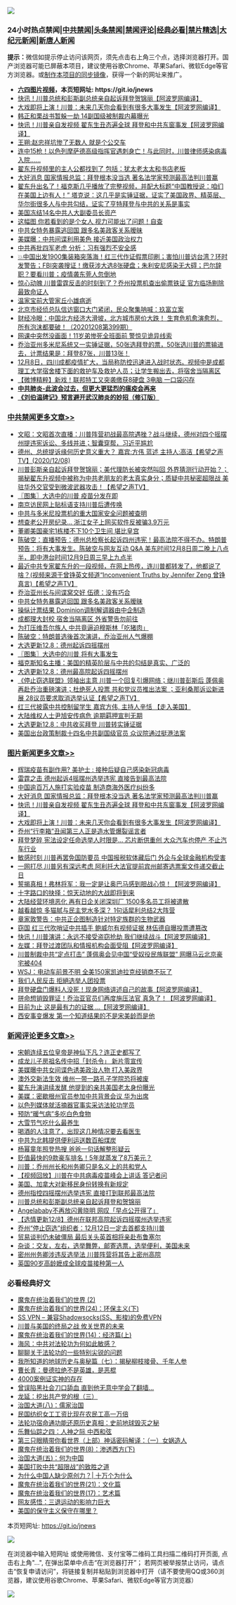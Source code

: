 ![](https://raw.githubusercontent.com/fqnews/bnews/master/64photo/fqnews-qr.jpg)

<div id="tt">
<h3>24小时热点禁闻|<a href="#%E4%B8%AD%E5%85%B1%E7%A6%81%E9%97%BB%E6%9B%B4%E5%A4%9A%E6%96%87%E7%AB%A0">中共禁闻</a>|<a href="#%E5%9B%BE%E7%89%87%E6%96%B0%E9%97%BB%E6%9B%B4%E5%A4%9A%E6%96%87%E7%AB%A0">头条禁闻</a>|<a href="#%E6%96%B0%E9%97%BB%E8%AF%84%E8%AE%BA%E6%9B%B4%E5%A4%9A%E6%96%87%E7%AB%A0">禁闻评论|<a href="#%E5%BF%85%E7%9C%8B%E7%BB%8F%E5%85%B8%E5%A5%BD%E6%96%87">经典必看|<a href="/video.md#%E7%A6%81%E7%89%87%E7%B2%BE%E9%80%89">禁片精选</a>|<a href="https://github.com/fqnews/djy/blob/master/gb/nf1351518.md#1">大纪元新闻</a>|<a href="https://github.com/fqnews/ntdtv/blob/master/gb/prog204.md#1">新唐人新闻</a></h3>
<div><b>提示：</b>微信如提示停止访问该网页，须先点击右上角三个点，选择浏览器打开。国产浏览器可能已屏蔽本项目，建议使用谷歌Chrome、苹果Safari、微软Edge等官方浏览器。或<a href="https://github.com/fqnews/bnews/blob/master/%E5%88%B6%E4%BD%9Cgit%E7%A6%81%E9%97%BB%E9%95%9C%E5%83%8F.md">制作本项目的同步镜像</a>，获得一个新的网址来推广。</div>
<ul>
<li><b><a href="http://d1.bdrive.tk/64.mp4" target="_blank">六四图片视频</a>，本页短网址: https://git.io/jnews</b></li>
<li><a href="/cnnews/20201208/1444131.md">快讯！川普总统和彭斯副总统亲自起诉拜登贺锦丽【阿波罗网编译】</a></li>
<li><a href="/topimagenews/20201208/1443990.md">大戏即将上演！川普：未来几天你会看到有很多大事发生【阿波罗网编译】</a></li>
<li><a href="/cbnews/20201208/1444051.md">韩正和栗战书暂躲一劫 14副国级被制裁内幕曝光</a></li>
<li><a href="/topimagenews/20201208/1444081.md">快讯！川普亲自发视频 翟东生丑态遍全球 拜登和中共东窗事发【阿波罗网编译】</a></li>
<li><a href="/baitai/20201208/1444107.md">王朔:赵忠祥坑惨了无数人 就是个公交车</a></li>
<li><a href="/comments/20201208/1443786.md">连中15枪！以色列摩萨德高级指挥官遇刺身亡！与此同时，川普律师感染病毒入院……</a></li>
<li><a href="/cbnews/20201208/1444176.md">翟东升视频里的主人公都找到了 包括：犹太老太太和书店老板</a></li>
<li><a href="/topimagenews/20201208/1444195.md">大好消息 国家情报总监：拜登根本没当选 著名法学家预测最高法判川普赢</a></li>
<li><a href="/bannedvideo/20201208/1444238.md">翟东升出名了！福克斯几乎播放了完整视频，并配大标题“中国教授说：咱们在美国上边有人！” 塔克说：这几乎是实锤证据，证实了美国政界、精英层、华尔街很多人与中共勾结，证实了亨特拜登与中共的关系是事实</a></li>
<li><a href="/cbnews/20201208/1444111.md">美国冻结14名中共人大副委员长资产</a></li>
<li><a href="/lifebaike/20201208/1443974.md">这幅图 你若看到的是个女人 视力可能出了问题！自查</a></li>
<li><a href="/cbnews/20201209/1444405.md">中共女特务暴露逃回国 跟多名美政客关系暧昧</a></li>
<li><a href="/cnnews/20201208/1444201.md">美媒曝：中共间谍利用美色 接近美国政治权力</a></li>
<li><a href="/cbnews/20201208/1444216.md">中共再批四军老虎 分析：习有强烈不安全感</a></li>
<li><a href="/bannedvideo/20201208/1444080.md">💥中国出发1900集装箱突落海！红三代作证假票印刷；害怕川普访台湾？环时发警告；FBI突袭搜证！缴获涉大选8张硬盘；朱利安尼感染无大碍；巴尔辞职？要看川普；疫情袭东莞人忽倒地</a></li>
<li><a href="/cnnews/20201208/1444300.md">惊心动魄 川普雷霆反击的时刻到了？乔州投票机查出偷票铁证 官方临场剔除最致命证人</a></li>
<li><a href="/cbnews/20201208/1444185.md">温家宝前大管家丘小雄病逝</a></li>
<li><a href="/cbnews/20201208/1444173.md">北京市经侦总队信访窗口大门紧闭，民众聚集呐喊：玖富立案</a></li>
<li><a href="/bannedvideo/20201208/1444118.md">财经冷眼：中国北方经济大滑坡，北方城市房价大跌！ 生育危机愈演愈烈， 所有泡沫都要破！（20201208第399期）</a></li>
<li><a href="/cnnews/20201209/1444337.md">网课中突然没画面！11岁弟惨死全班面前 警惊见诡异线索</a></li>
<li><a href="/bannedvideo/20201208/1444029.md">乔治亚州多米尼系统又一实锤证据，50张选拜登的票，50张选川普的票输进去，计票结果是：拜登87张，川普13张！</a></li>
<li><a href="/bannedvideo/20201208/1444187.md">12月8日，四川成都疫情扩大，当局称防控迅速进入战时状态。视频中是成都理工大学宿舍楼下面的救护车及救护人员；让学生搬出去，将宿舍当隔离区</a></li>
<li><a href="/comments/20201208/1444017.md">【微博精粹】新戏！联邦特工又突袭缴获8硬盘 3电脑 一口袋闪存</a></li>
<li><b><a href="/comments/20200211/1275071.md" target="_blank">中共肺炎-此波会过去，但更大更猛烈的瘟疫会再来</a></b></li>
<li><b><a href="/comments/20200207/1272816.md" target="_blank">《刘伯温碑记》预言避开武汉肺炎的妙招（修订版）</a></b></li>
</ul>
</div>

<div class="catlist">
<h3><a href="/cbnews/" target="_blank">中共禁闻</a><span><a href="/cbnews/" target="_blank" rel="nofollow">更多文章>></a></span></h3>
<ul>
<li><a href="/cbnews/20201209/1444508.md" target="_blank">文昭：文昭首次直播：川普阵营初战最高院遇挫？战斗继续，德州对四个摇摆州提违宪诉讼、多线并进；智囊穿帮，习近平尴尬</a></li>
<li><a href="/cbnews/20201209/1444505.md" target="_blank">德州、总统提诉缘何历史意义重大？   嘉宾:方伟 蓝述 主持人:高洁【希望之声TV】(2020/12/08)</a></li>
<li><a href="/cbnews/20201209/1444461.md" target="_blank">川普彭斯亲自起诉拜登贺锦丽；美代理防长被突然叫回 外界猜测行动开始？；揭秘翟东升视频中被称为中共老朋友的老太真实身分；质疑中共秘密超限战 美驻华外交官受到微波武器攻击！【希望之声TV】</a></li>
<li><a href="/cbnews/20201209/1444441.md" target="_blank">〖图集〗大选中的川普 疫苗分发在即</a></li>
<li><a href="/cbnews/20201209/1444431.md" target="_blank">南京访民网上贴标语支持川普后遭传唤</a></li>
<li><a href="/cbnews/20201209/1444419.md" target="_blank">中共与多米尼投票机的重大国家安全问题被查明</a></li>
<li><a href="/cbnews/20201209/1444418.md" target="_blank">想查老公开房纪录… 浙江女子上网买软件反被骗3.9万元</a></li>
<li><a href="/cbnews/20201209/1444417.md" target="_blank">董卿美国豪宅1栋楼不下10个卫生间 堪比皇宫</a></li>
<li><a href="/cbnews/20201209/1444416.md" target="_blank">陈破空：直播预告：德州总检察长起诉四州违宪！最高法院不得不办。特朗普预告：将有大事发生。陈破空与网友互动 Q&amp;A 美东时间12月8日周二晚上八点半，即中港台时间12月9日周三早上九点半</a></li>
<li><a href="/cbnews/20201209/1444407.md" target="_blank">最近中共专家翟东升的一段视频，在网上热传，连川普都转发了，他都说了啥？(视频来源于曾铮英文频道“Inconvenient Truths by Jennifer Zeng 曾铮真言)【希望之声TV】</a></li>
<li><a href="/cbnews/20201209/1444406.md" target="_blank">乔治亚州长与间谍窝交好 伍德：没有巧合</a></li>
<li><a href="/cbnews/20201209/1444405.md" target="_blank">中共女特务暴露逃回国 跟多名美政客关系暧昧</a></li>
<li><a href="/cbnews/20201209/1444404.md" target="_blank">操纵计票结果 Dominion调制解调器由中企制造</a></li>
<li><a href="/cbnews/20201209/1444397.md" target="_blank">成都理大封校 宿舍当隔离区 外省警告勿前往</a></li>
<li><a href="/cbnews/20201209/1444364.md" target="_blank">为打压维吾尔族人 中共竟逼迫穆斯林「吃猪肉」</a></li>
<li><a href="/cbnews/20201209/1444361.md" target="_blank">陈破空：特朗普选後首次演讲，乔治亚州人气爆棚</a></li>
<li><a href="/cbnews/20201209/1444356.md" target="_blank">大选更新12.8：德州起诉四摇摆州</a></li>
<li><a href="/cbnews/20201209/1444342.md" target="_blank">〖图集〗大选中的川普 将有大事发生</a></li>
<li><a href="/cbnews/20201209/1444323.md" target="_blank">福克斯知名主播：美国的精英阶层与中共的勾结是真实、广泛的</a></li>
<li><a href="/cbnews/20201209/1444322.md" target="_blank">大选更新12.8：德州最高院起诉四摇摆州</a></li>
<li><a href="/cbnews/20201209/1444317.md" target="_blank">《停止窃选联盟》领袖出主意  川普一个回复引爆网络；继川普彭斯后 蓬佩奥再赴乔治重磅演讲；杜绝死人投票 共和党议员推出法案 ；亚利桑那诉讼新进展   28议员要求取消选举认证【希望之声TV】</a></li>
<li><a href="/cbnews/20201208/1444286.md" target="_blank">红三代披露中共控制留学生 嘉宾方伟, 主持人辛恬 【走入美国】</a></li>
<li><a href="/cbnews/20201208/1444263.md" target="_blank">大陆维权人士尹旭安传病危 逾期羁押宣判无期</a></li>
<li><a href="/cbnews/20201208/1444253.md" target="_blank">大选更新12.8：中共收买拜登 川普转实锤证据</a></li>
<li><a href="/cbnews/20201208/1444252.md" target="_blank">美国出台政策制裁十四名中共副国级官员 众议院通过挺港法案</a></li>

</ul>
</div>
<div class="catlist">
<h3><a href="/topimagenews/" target="_blank">图片新闻</a><span><a href="/topimagenews/" target="_blank" rel="nofollow">更多文章>></a></span></h3>
<ul>
<li><a href="/topimagenews/20201209/1444375.md" target="_blank">辉瑞疫苗有副作用? 美护士 : 接种后疑自己感染新冠病毒</a></li>
<li><a href="/topimagenews/20201209/1444374.md" target="_blank">雷霆之击 德州起诉4摇摆州选举违宪 直接告到最高法院</a></li>
<li><a href="/topimagenews/20201209/1444363.md" target="_blank">中国逾百万人施打实验疫苗 制造商海外医疗纠纷多</a></li>
<li><a href="/topimagenews/20201208/1444195.md" target="_blank">大好消息 国家情报总监：拜登根本没当选 著名法学家预测最高法判川普赢</a></li>
<li><a href="/topimagenews/20201208/1444081.md" target="_blank">快讯！川普亲自发视频 翟东生丑态遍全球 拜登和中共东窗事发【阿波罗网编译】</a></li>
<li><a href="/topimagenews/20201208/1443990.md" target="_blank">大戏即将上演！川普：未来几天你会看到有很多大事发生【阿波罗网编译】</a></li>
<li><a href="/topimagenews/20201208/1443834.md" target="_blank">乔州“行李箱”丑闻第三人正是造水管爆裂谣言者</a></li>
<li><a href="/topimagenews/20201208/1443820.md" target="_blank">拜登梦碎 宪法设定任命选举人时限是&#8230; 芯片断供重创 大众汽车也停产 不止汽车行业</a></li>
<li><a href="/topimagenews/20201208/1443779.md" target="_blank">敏感时刻 川普再罢免国防要员 中国报税软体藏后门 外企与全球金融机构受害</a></li>
<li><a href="/topimagenews/20201208/1443753.md" target="_blank">一网打尽 川普另有深远考虑 阿利托大法官提前宾州邮寄选票案文件递交截止日</a></li>
<li><a href="/topimagenews/20201207/1443560.md" target="_blank">誓揭真相！弗林将军：我一定是让奥巴马感到胆战心惊！【阿波罗网编译】</a></li>
<li><a href="/comments/20201207/1443483.md" target="_blank">十字路口的抉择：惊天动地的大战即将到来</a></li>
<li><a href="/topimagenews/20201207/1443309.md" target="_blank">大陆经营环境恶化 再有日企关闭深圳厂 1500多名员工将被遣散</a></li>
<li><a href="/topimagenews/20201207/1443304.md" target="_blank">越看越惊 多猫腻与民主党水多深？ 1句话犀利总结2大阵营</a></li>
<li><a href="/topimagenews/20201207/1443292.md" target="_blank">章家敦警告：中共正企图制造针对特定族群的生物武器</a></li>
<li><a href="/topimagenews/20201207/1443243.md" target="_blank">窃国 红三代吹哨证中共插手 鲍威尔有视频证据 林伍德自曝投票遭篡改</a></li>
<li><a href="/topimagenews/20201206/1442956.md" target="_blank">快讯！川普演讲：永远不接受盗窃抢劫 我们继续战斗【阿波罗网编译】</a></li>
<li><a href="/topimagenews/20201206/1442867.md" target="_blank">左媒：拜登过渡团队和情报机构会面受阻【阿波罗网编译】</a></li>
<li><a href="/topimagenews/20201206/1442817.md" target="_blank">川普制裁中共“定点打击” 蓬佩奥会见中国“受奴役民族联盟” 网曝马云北京豪宅被404</a></li>
<li><a href="/topimagenews/20201206/1442795.md" target="_blank">WSJ：电动车前景不明 全美150家凯迪拉克经销商不玩了</a></li>
<li><a href="/topimagenews/20201206/1442772.md" target="_blank">我们人民反击 拒絕选举人团投票</a></li>
<li><a href="/topimagenews/20201205/1442568.md" target="_blank">拜登硬盘门爆料人没死！现身网络讲述自己的故事【阿波罗网编译】</a></li>
<li><a href="/topimagenews/20201205/1442408.md" target="_blank">拼命想销毁罪证！乔治亚官员们再度施压法官 真急了！【阿波罗网编译】</a></li>
<li><a href="/topimagenews/20201205/1442397.md" target="_blank">目前为止 这是最有力的证据 …【阿波罗网编译】</a></li>
<li><a href="/topimagenews/20201205/1442396.md" target="_blank">西安事变爆发 第一个知道结果的不是宋美龄而是他</a></li>

</ul>
</div>
<div class="catlist">
<h3><a href="/comments/" target="_blank">新闻评论</a><span><a href="/comments/" target="_blank" rel="nofollow">更多文章>></a></span></h3>
<ul>
<li><a href="/comments/20201209/1444518.md" target="_blank">宋朝连续五位皇帝是神仙下凡？连正史都写了</a></li>
<li><a href="/comments/20201209/1444517.md" target="_blank">成龙儿子房祖名传中招「封杀令」 新片零宣传</a></li>
<li><a href="/comments/20201209/1444500.md" target="_blank">美媒曝中共女间谍色诱美政治人物 打入美政界</a></li>
<li><a href="/comments/20201209/1444499.md" target="_blank">澳外交新法生效 维州一带一路孔子学院恐将被废</a></li>
<li><a href="/comments/20201209/1444465.md" target="_blank">翟东升演讲续发酵 他提到的亲共美国老太身份曝光</a></li>
<li><a href="/comments/20201209/1444464.md" target="_blank">美媒：密歇根州官员参加中共背景会议 华为出席</a></li>
<li><a href="/comments/20201209/1444440.md" target="_blank">以色列媒体就活摘器官事实采访法轮功学员</a></li>
<li><a href="/comments/20201209/1444439.md" target="_blank">预防“暖气病”多吃白色食物</a></li>
<li><a href="/comments/20201209/1444438.md" target="_blank">大雪节气吃什么最养生</a></li>
<li><a href="/comments/20201209/1444437.md" target="_blank">喝酒的人注意了，出现这几种情况要去看医生</a></li>
<li><a href="/comments/20201209/1444402.md" target="_blank">中共为北韩提供便利运送数百船煤炭</a></li>
<li><a href="/comments/20201209/1444401.md" target="_blank">杨幂童年照登热搜 爸爸一句话解整形疑云</a></li>
<li><a href="/comments/20201209/1444400.md" target="_blank">贬值最快的9款豪车排名！5年就蒸发了8万美元？</a></li>
<li><a href="/comments/20201209/1444393.md" target="_blank">川普：乔州州长和州务卿只是名义上的共和党人</a></li>
<li><a href="/comments/20201209/1444382.md" target="_blank">【视频回放】川普在中共病毒疫苗峰会上讲话 答记者问</a></li>
<li><a href="/comments/20201209/1444381.md" target="_blank">美国、加拿大对新移民身份转换有新规定</a></li>
<li><a href="/comments/20201209/1444370.md" target="_blank">德州指控四摇摆州选举违宪 直接打到联邦最高法院</a></li>
<li><a href="/comments/20201209/1444369.md" target="_blank">川普总统和彭斯副总统亲自起诉拜登和贺锦丽</a></li>
<li><a href="/comments/20201209/1444341.md" target="_blank">Angelababy不再放闪黄晓明 网叹「早点公开得了」</a></li>
<li><a href="/comments/20201209/1444321.md" target="_blank">【选情更新12/8】德州在联邦高院起诉四摇摆州选举违宪</a></li>
<li><a href="/comments/20201208/1444271.md" target="_blank">乔州“停止窃选”组织者：12月12日一定去首都支持川普</a></li>
<li><a href="/comments/20201208/1444270.md" target="_blank">贸易谈判仍未破僵局 最后关头英首相将亲赴布鲁塞尔</a></li>
<li><a href="/comments/20201208/1444214.md" target="_blank">杂谈：交友，左右，选举舞弊，邮寄选票，选举便利，美国未来</a></li>
<li><a href="/comments/20201208/1444264.md" target="_blank">密州州务卿涉违反选举法 川普阵营将其告上密州高院</a></li>
<li><a href="/comments/20201208/1444202.md" target="_blank">英国90岁高龄嬷成全球疫苗接种第一人</a></li>

</ul>
</div>

<div class="catlist">
<h3>必看经典好文</h3>
<ul>
<li><a href="/topimagenews/20180520/944940.md" target="_blank">魔鬼在统治着我们的世界 (2)</a></li>
<li><a href="/cbnews/20180907/994846.md" target="_blank">魔鬼在统治着我们的世界(24)：环保主义(下)</a></li>
<li><a href="/comments/20191231/1250654.md" target="_blank">SS VPN &#8211; 兼容Shadowsocks(SS、影梭)的免费VPN</a></li>
<li><a href="/comments/20200908/1392488.md" target="_blank">川普与美国的终局之战 攸关世界的未来</a></li>
<li><a href="/topimagenews/20180605/953415.md" target="_blank">魔鬼在统治着我们的世界(14)：经济篇(上)</a></li>
<li><a href="/comments/20191218/1228234.md" target="_blank">海风：中共对法轮功为何如此敏感？</a></li>
<li><a href="/comments/20190417/1114875.md" target="_blank">聊聊关于法轮功的一些特别尖锐的问题</a></li>
<li><a href="/topimagenews/20171210/868397.md" target="_blank">我所知道的地球历史与奥秘篇（七）：揭秘柳枝接骨、千年人参</a></li>
<li><a href="/comments/20180726/727420.md" target="_blank">曹长青：曼德拉绝不是英雄，是恶棍</a></li>
<li><a href="/lifebaike/20201113/1430218.md" target="_blank">4000案例证实神的存在</a></li>
<li><a href="/topimagenews/20200928/1404412.md" target="_blank">曾误陷黑社会刀口舔血 直到他无意中学会了翻墙&#8230;</a></li>
<li><a href="/comments/20200929/1405201.md" target="_blank">龙延：挖出共产党的根（三）</a></li>
<li><a href="/cbnews/20190424/914482.md" target="_blank">治国大道(八)：儒家治国</a></li>
<li><a href="/lifebaike/20200515/1328783.md" target="_blank">民国纺织女工工资比现在农民工高一万倍</a></li>
<li><a href="/tculture/20121025/73069.md" target="_blank">法轮功宿命通功能还原历史真相：史前地球毁灭之秘</a></li>
<li><a href="/tculture/20190101/791144.md" target="_blank">乐舞仙踪之四：人神之际 中西和弦</a></li>
<li><a href="/comments/20200426/1319648.md" target="_blank">第三只眼睛带你看世界（上部）神话密码解译：（一）女娲造人</a></li>
<li><a href="/topimagenews/20180527/948714.md" target="_blank">魔鬼在统治着我们的世界(8)：渗透西方(下)</a></li>
<li><a href="/cbnews/20180311/913065.md" target="_blank">治国大道(五)：何为中国</a></li>
<li><a href="/comments/20200731/1372471.md" target="_blank">美国打败中共“超限战”的致胜之道</a></li>
<li><a href="/ssgc/20200715/1360940.md" target="_blank">为什么中国人缺少原创力？| 十万个为什么</a></li>
<li><a href="/comments/20180802/980476.md" target="_blank">魔鬼在统治着我们的世界(21)：文化篇</a></li>
<li><a href="/topimagenews/20180620/960677.md" target="_blank">魔鬼在统治着我们的世界(17)：艺术篇</a></li>
<li><a href="/cbnews/20200126/1265515.md" target="_blank">网友感悟：三退运动的影响力巨大</a></li>
<li><a href="/lifebaike/20200520/1331379.md" target="_blank">美国的保守主义保守在哪里？</a></li>

</ul>
</div>

本页短网址: https://git.io/jnews

![](https://raw.githubusercontent.com/fqnews/bnews/master/64photo/fqnews-qr.jpg)

在浏览器中输入短网址 或使用微信、支付宝等二维码工具扫描二维码打开页面, 点击右上角"...", 在弹出菜单中点击“在浏览器打开”； 若网页被举报禁止访问，请点击“恢复申请访问”，将链接复制并粘贴到浏览器中打开（请不要使用QQ或360浏览器，建议使用谷歌Chrome、苹果Safari、微软Edge等官方浏览器）

![](https://raw.githubusercontent.com/fqnews/bnews/master/64photo/wx.jpg)